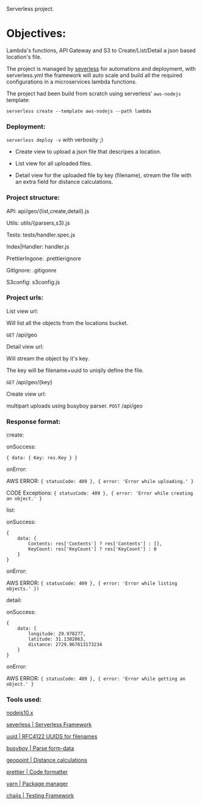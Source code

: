 Serverless project.

# Objectives:

Lambda's functions, API Gateway and S3 to Create/List/Detail a json based location's file.

The project is managed by [severless](https://github.com/serverless/serverless) for automations and
deployment, with serverless.yml the framework will auto scale and build all the required configurations in
a microservices lambda functions.

The project had been build from scratch using serverless' `aws-nodejs` template:

`serverless create --template aws-nodejs --path lambda`

### Deployment: 

`serverless deploy -v` with verbosity ;)

* Create view to upload a json file that descripes a location.

* List view for all uploaded files.

* Detail view for the uploaded file by key (filename), stream the file with an extra field for distance calculations.


### Project structure:

  API:  api/geo/{list,create,detail}.js

  Utils: utils/{parsers,s3}.js

  Tests: tests/handler.spec.js

  Index|Handler: handler.js

  PrettierIngone: .prettierignore

  GitIgnore: .gitigonre

  S3config: s3config.js
  
### Project urls:

List view url:

Will list all the objects from the locations bucket.

`GET` /api/geo

Detail view url:

Will stream the object by it's key.

The key will be filename+uuid to uniqily define the file.

`GET` /api/geo/{key}

Create view url:

multipart uploads using busyboy parser.
`POST` /api/geo

### Response format:

create:

onSuccess:

`{ data: { Key: res.Key } }`

onError:

AWS ERROR: `{ statusCode: 409 }, { error: 'Error while uploading.' }`

CODE Exceptions: `{ statusCode: 409 }, { error: 'Error while creating an object.' }`

list:

onSuccess:

```
{
    data: {
        Contents: res['Contents'] ? res['Contents'] : [],
        KeyCount: res['KeyCount'] ? res['KeyCount'] : 0
    }
}
```

onError:

AWS ERROR: `{ statusCode: 409 }, { error: 'Error while listing objects.' })`

detail:

onSuccess:

```
{
    data: {
        longitude: 29.978277,
        latitude: 31.1302063,
        distance: 2729.967613173234
    }
}
```

onError:

AWS ERROR: `{ statusCode: 409 }, { error: 'Error while getting an object.' }`


### Tools used: 

[nodejs10.x](https://nodejs.org/download/release/latest-v10.x/)

[severless | Serverless Framework](https://github.com/serverless/serverless)

[uuid | RFC4122 UUIDS for filenames](https://www.npmjs.com/package/uuid)

[busyboy | Parse form-data](https://github.com/mscdex/busboy)

[geopoint | Distance calculations](https://github.com/davidwood/node-geopoint)

[prettier | Code formatter](https://github.com/prettier/prettier)

[yarn | Package manager](https://github.com/yarnpkg/yarn)

[chaijs | Testing Framework](https://github.com/chaijs/chai)

